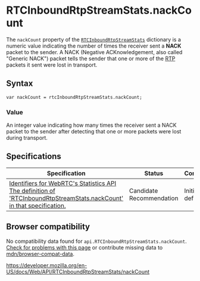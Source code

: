 # RTCInboundRtpStreamStats.nackCount

The `nackCount` property of the [`RTCInboundRtpStreamStats`](../rtcinboundrtpstreamstats) dictionary is a numeric value indicating the number of times the receiver sent a **NACK** packet to the sender. A NACK (Negative ACKnowledgement, also called "Generic NACK") packet tells the sender that one or more of the [RTP](https://developer.mozilla.org/en-US/docs/Glossary/RTP) packets it sent were lost in transport.

## Syntax

    var nackCount = rtcInboundRtpStreamStats.nackCount;

### Value

An integer value indicating how many times the receiver sent a NACK packet to the sender after detecting that one or more packets were lost during transport.

## Specifications

<table><thead><tr class="header"><th>Specification</th><th>Status</th><th>Comment</th></tr></thead><tbody><tr class="odd"><td><a href="https://w3c.github.io/webrtc-stats/#dom-rtcinboundrtpstreamstats-nackcount">Identifiers for WebRTC's Statistics API<br />
<span class="small">The definition of 'RTCInboundRtpStreamStats.nackCount' in that specification.</span></a></td><td><span class="spec-cr">Candidate Recommendation</span></td><td>Initial definition.</td></tr></tbody></table>

## Browser compatibility

No compatibility data found for `api.RTCInboundRtpStreamStats.nackCount`.  
[Check for problems with this page](#on-github) or contribute missing data to [mdn/browser-compat-data](https://github.com/mdn/browser-compat-data).

<a href="https://developer.mozilla.org/en-US/docs/Web/API/RTCInboundRtpStreamStats/nackCount" class="_attribution-link">https://developer.mozilla.org/en-US/docs/Web/API/RTCInboundRtpStreamStats/nackCount</a>
